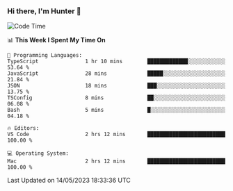 ### Hi there, I'm Hunter 👋

<!--
**huntermatrix/huntermatrix** is a ✨ _special_ ✨ repository because its `README.md` (this file) appears on your GitHub profile.

Here are some ideas to get you started:

- 🔭 I’m currently working on ...
- 🌱 I’m currently learning ...
- 👯 I’m looking to collaborate on ...
- 🤔 I’m looking for help with ...
- 💬 Ask me about ...
- 📫 How to reach me: ...
- 😄 Pronouns: ...
- ⚡ Fun fact: ...
-->

<!--START_SECTION:waka-->
![Code Time](http://img.shields.io/badge/Code%20Time-64%20hrs%2050%20mins-blue)

📊 **This Week I Spent My Time On** 

```text
💬 Programming Languages: 
TypeScript               1 hr 10 mins        █████████████░░░░░░░░░░░░   53.64 % 
JavaScript               28 mins             █████░░░░░░░░░░░░░░░░░░░░   21.84 % 
JSON                     18 mins             ███░░░░░░░░░░░░░░░░░░░░░░   13.75 % 
TSConfig                 8 mins              ██░░░░░░░░░░░░░░░░░░░░░░░   06.08 % 
Bash                     5 mins              █░░░░░░░░░░░░░░░░░░░░░░░░   04.18 % 

🔥 Editors: 
VS Code                  2 hrs 12 mins       █████████████████████████   100.00 % 

💻 Operating System: 
Mac                      2 hrs 12 mins       █████████████████████████   100.00 % 
```


 Last Updated on 14/05/2023 18:33:36 UTC
<!--END_SECTION:waka-->
